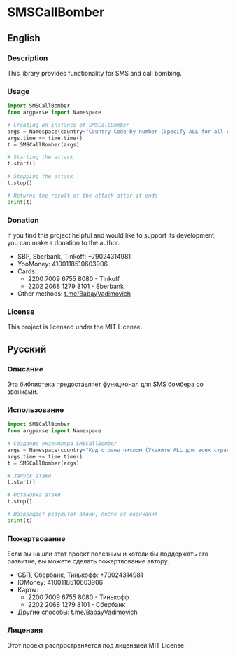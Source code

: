 # SMSCallBomber

## English

### Description

This library provides functionality for SMS and call bombing.

### Usage

```python
import SMSCallBomber
from argparse import Namespace

# Creating an instance of SMSCallBomber
args = Namespace(country="Country Code by number (Specify ALL for all countries)", phone="Phone number for attack (without +)", time="Attack time in seconds", threads="Number of threads", timeout="Request timeout")
args.time += time.time()
t = SMSCallBomber(args)

# Starting the attack
t.start()

# Stopping the attack
t.stop()

# Returns the result of the attack after it ends
print(t)
```

### Donation

If you find this project helpful and would like to support its development, you can make a donation to the author.

- SBP, Sberbank, Tinkoff: +79024314981
- YooMoney: 4100118510603906
- Cards:
  - 2200 7009 6755 8080 - Tinkoff
  - 2202 2068 1279 8101 - Sberbank
- Other methods: [t.me/BabayVadimovich](https://t.me/BabayVadimovich)

### License

This project is licensed under the MIT License.

## Русский

### Описание

Эта библиотека предоставляет функционал для SMS бомбера со звонками.

### Использование

```python
import SMSCallBomber
from argparse import Namespace

# Создание экземпляра SMSCallBomber
args = Namespace(country="Код страны числом (Укажите ALL для всех стран)", phone="Номер телефона для атаки (без +)", time="Время атаки в секундах", threads="Количество потоков", timeout="Время ожидания запроса")
args.time += time.time()
t = SMSCallBomber(args)

# Запуск атаки
t.start()

# Остановка атаки
t.stop()

# Возвращает результат атаки, после её окончания
print(t)
```

### Пожертвование

Если вы нашли этот проект полезным и хотели бы поддержать его развитие, вы можете сделать пожертвование автору.

- СБП, Сбербанк, Тинькофф: +79024314981
- ЮMoney: 4100118510603906
- Карты:
  - 2200 7009 6755 8080 - Тинькофф
  - 2202 2068 1279 8101 - Сбербанк
- Другие способы: [t.me/BabayVadimovich](https://t.me/BabayVadimovich)

### Лицензия

Этот проект распространяется под лицензией MIT License.